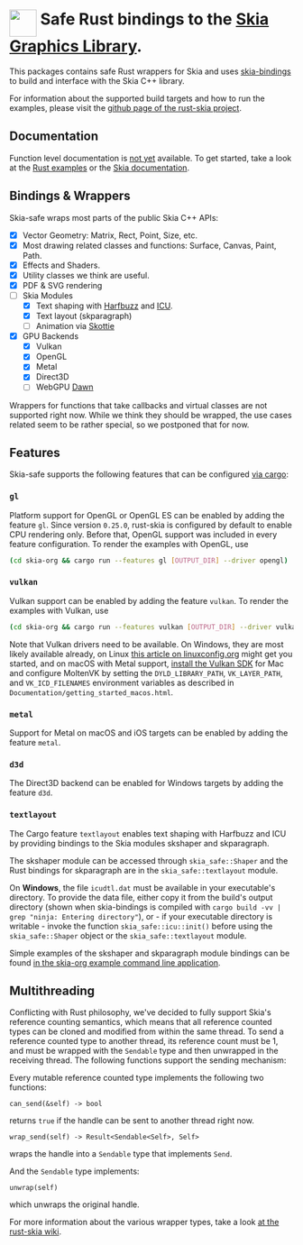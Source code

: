 # <img alt="" width="48" align="top"  src="https://raw.githubusercontent.com/rust-skia/rust-skia/master/artwork/rust-skia-icon_512x512.png"/> Safe Rust bindings to the [Skia Graphics Library](https://skia.org/).

This packages contains safe Rust wrappers for Skia and uses [skia-bindings](https://crates.io/crates/skia-bindings) to build and interface with the Skia C++ library.

For information about the supported build targets and how to run the examples, please visit the [github page of the rust-skia project](https://github.com/rust-skia/rust-skia).

## Documentation

Function level documentation is [not yet](https://github.com/rust-skia/rust-skia/issues/23) available. To get started, take a look at the [Rust examples](https://github.com/rust-skia/rust-skia/tree/master/skia-org/src/) or the [Skia documentation](https://skia.org). 

## Bindings & Wrappers

Skia-safe wraps most parts of the public Skia C++ APIs:

- [x] Vector Geometry: Matrix, Rect, Point, Size, etc.
- [x] Most drawing related classes and functions: Surface, Canvas, Paint, Path.
- [x] Effects and Shaders.
- [x] Utility classes we think are useful.
- [x] PDF & SVG rendering
- [ ] Skia Modules
  - [x] Text shaping with [Harfbuzz](https://www.freedesktop.org/wiki/Software/HarfBuzz/) and [ICU](http://site.icu-project.org/home).
  - [x] Text layout (skparagraph)
  - [ ] Animation via [Skottie](https://skia.org/user/modules/skottie)
- [x] GPU Backends
  - [x] Vulkan
  - [x] OpenGL
  - [x] Metal
  - [x] Direct3D
  - [ ] WebGPU [Dawn](https://dawn.googlesource.com/dawn/)

Wrappers for functions that take callbacks and virtual classes are not supported right now. While we think they should be wrapped, the use cases related seem to be rather special, so we postponed that for now.

## Features

Skia-safe supports the following features that can be configured [via cargo](https://doc.rust-lang.org/cargo/reference/manifest.html#the-features-section):

### `gl`

Platform support for OpenGL or OpenGL ES can be enabled by adding the feature `gl`. Since version `0.25.0`, rust-skia is configured by default to enable CPU rendering only. Before that, OpenGL support was included in every feature configuration. To render the examples with OpenGL, use

```bash
(cd skia-org && cargo run --features gl [OUTPUT_DIR] --driver opengl)
```

### `vulkan`

Vulkan support can be enabled by adding the feature `vulkan`. To render the examples with Vulkan, use

```bash
(cd skia-org && cargo run --features vulkan [OUTPUT_DIR] --driver vulkan)
```

Note that Vulkan drivers need to be available. On Windows, they are most likely available already, on Linux [this article on linuxconfig.org](<https://linuxconfig.org/install-and-test-vulkan-on-linux>) might get you started, and on macOS with Metal support, [install the Vulkan SDK](<https://vulkan.lunarg.com/sdk/home>) for Mac and configure MoltenVK by setting the `DYLD_LIBRARY_PATH`, `VK_LAYER_PATH`, and `VK_ICD_FILENAMES` environment variables as described in `Documentation/getting_started_macos.html`.

### `metal`

Support for Metal on macOS and iOS targets can be enabled by adding the feature `metal`.

### `d3d`

The Direct3D backend can be enabled for Windows targets by adding the feature `d3d`.

### `textlayout`

The Cargo feature `textlayout` enables text shaping with Harfbuzz and ICU by providing bindings to the Skia modules skshaper and skparagraph. 

The skshaper module can be accessed through `skia_safe::Shaper` and the Rust bindings for skparagraph are in the `skia_safe::textlayout` module. 

On **Windows**, the file `icudtl.dat` must be available in your executable's directory. To provide the data file, either copy it from the build's output directory (shown when skia-bindings is compiled with `cargo build -vv | grep "ninja: Entering directory"`), or - if your executable directory is writable - invoke the function `skia_safe::icu::init()` before using the `skia_safe::Shaper` object or the `skia_safe::textlayout` module. 

Simple examples of the skshaper and skparagraph module bindings can be found [in the skia-org example command line application](https://github.com/rust-skia/rust-skia/blob/master/skia-org/src/).

## Multithreading

Conflicting with Rust philosophy, we've decided to fully support Skia's reference counting semantics, which means that all reference counted types can be cloned and modified from within the same thread. To send a reference counted type to another thread, its reference count must be 1, and must be wrapped with the `Sendable` type and then unwrapped in the receiving thread. The following functions support the sending mechanism:

Every mutable reference counted type implements the following two functions:

`can_send(&self) -> bool` 

returns `true` if the handle can be sent to another thread right now.

`wrap_send(self) -> Result<Sendable<Self>, Self>` 

wraps the handle into a `Sendable` type that implements `Send`.

And the `Sendable` type implements:

`unwrap(self)`

which unwraps the original handle.

For more information about the various wrapper types, take a look [at the rust-skia wiki](https://github.com/rust-skia/rust-skia/wiki/Wrapper-Types).


